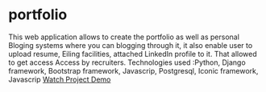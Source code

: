 # portfolio
This web application allows to create the portfolio as well as personal Bloging systems where you can blogging through it, it also enable user to upload resume, Eiling facilities, attached LinkedIn profile to it. That allowed to get access Access by recruiters. 
Technologies used :Python, Django framework, Bootstrap framework, Javascrip, Postgresql, Iconic framework, Javascrip 
<a href="https://youtu.be/5_MbU-3cAds">Watch Project Demo</a>
